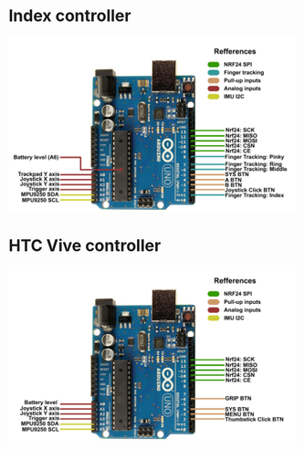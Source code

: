 # Index controller
![INDEX](img/ControllerPinouts/INDEX.png)
# HTC Vive controller
![HTC](img/ControllerPinouts/HTC.png)